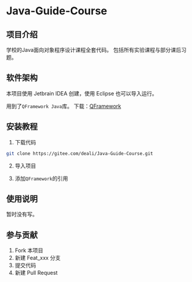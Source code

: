 # Java-Guide-Course

## 项目介绍
学校的Java面向对象程序设计课程全套代码。
包括所有实验课程与部分课后习题。

## 软件架构
本项目使用 Jetbrain IDEA 创建，使用 Eclipse 也可以导入运行。

用到了`QFramework Java`库。
下载：[QFramework](https://gitee.com/deali/CodeZone/raw/master/java/jar/QFramework.jar)


## 安装教程

1. 下载代码

```bash
git clone https://gitee.com/deali/Java-Guide-Course.git
```

2. 导入项目

3. 添加`QFramework`的引用 

## 使用说明

暂时没有写。

## 参与贡献

1. Fork 本项目
2. 新建 Feat_xxx 分支
3. 提交代码
4. 新建 Pull Request